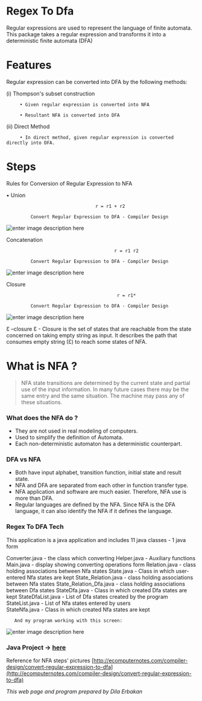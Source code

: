 ﻿

# Regex To Dfa 

Regular expressions are used to represent the language of finite automata.
This package takes a regular expression and transforms it into a deterministic finite automata (DFA)

# Features
Regular expression can be converted into DFA by the following methods:

   (i) Thompson's subset construction
   
         • Given regular expression is converted into NFA

         • Resultant NFA is converted into DFA

(ii) Direct Method

         • In direct method, given regular expression is converted directly into DFA.

# Steps
Rules for Conversion of Regular Expression to NFA
 
• Union
                                     
                                     r = r1 + r2

             Convert Regular Expression to DFA - Compiler Design

![enter image description here](https://scontent.fsaw1-3.fna.fbcdn.net/v/t1.0-9/31955074_10214578550530688_6519123849764667392_n.jpg?_nc_cat=0&oh=a9d0633c3b1ac88894e3be8b699a96dd&oe=5B9D814E)

Concatenation

                                            r = r1 r2

             Convert Regular Expression to DFA - Compiler Design

![enter image description here](https://scontent.fsaw1-3.fna.fbcdn.net/v/t1.0-9/31899278_10214578550570689_5665379519205212160_n.jpg?_nc_cat=0&oh=5b036aed7ec5ceaa7d11bf5cbcbd2454&oe=5B51EDC3)

Closure
                                            
                                             r = r1*

             Convert Regular Expression to DFA - Compiler Design

![enter image description here](https://scontent.fsaw1-3.fna.fbcdn.net/v/t1.0-9/31928670_10214578550490687_3026631696503013376_n.jpg?_nc_cat=0&oh=7935d228180437ff883ed136c2d9acd9&oe=5B8C2B21)

Ɛ –closure
Ɛ - Closure is the set of states that are reachable from the state concerned on taking empty string as input. 
It describes the path that consumes empty string (Ɛ) to reach some states of NFA.

# What is NFA ?

> NFA state transitions are determined 
> by the current state and partial use of 
> the input information. In many future
> cases there may be the same entry
> and the same situation. The machine 
> may pass any of these situations.

### What does the NFA do ?
* They are not used in real modeling of computers.
* Used to simplify the definition of Automata.
* Each non-deterministic automaton has a deterministic counterpart.

### DFA vs NFA

* Both have input alphabet, transition function, initial state and result state.
* NFA and DFA are separated from each other in function transfer type.
* NFA application and software are much easier. Therefore, NFA use is more than DFA.
* Regular languages are defined by the NFA. Since NFA is the DFA language, it can also identify the NFA if it defines the language.

### Regex To DFA Tech

This application is a java application and includes 11 java classes - 1 java form

Converter.java - the class which converting 
Helper.java - Auxiliary functions
Main.java - display showing converting operations form
Relation.java - class holding associations between Nfa states
State.java - Class in which user-entered Nfa states are kept
State_Relation.java - class holding associations between Nfa states
State_Relation_Dfa.java - class holding associations between Dfa states
StateDfa.java - Class in which created Dfa states are kept
StateDfaList.java - List of Dfa states created by the program
StateList.java - List of Nfa states entered by users  
StateNfa.java - Class in which created Nfa states are kept


       And my program working with this screen:

![enter image description here](https://scontent.fsaw1-3.fna.fbcdn.net/v/t1.0-9/31919371_10214578694254281_8193370314416062464_n.jpg?_nc_cat=0&oh=1722f0dad4d62655e03d73ff4dee4a73&oe=5B560824)


### Java Project → [here](https://github.com/dilaerbakan/Automata/blob/master/docs/regexp/Dila_RegExp_to_DFA.jar)


   [nfa information]:  <https://tr.scribd.com/doc/74752180/Otomata-Regex-NFA-DFA-Sunumu>
   [Converting a regex to dfa]: <https://stackoverflow.com/questions/30056643/converting-a-regular-expression-to-a-dfa>
   [Converting a regex to dfa]: <https://cs.stackexchange.com/questions/13599/convert-regular-expression-to-dfa>
   [Converting a regex to dfa]: <http://ecomputernotes.com/compiler-design/convert-regular-expression-to-dfa>
   
  Reference for NFA steps' pictures
  [http://ecomputernotes.com/compiler-design/convert-regular-expression-to-dfa](http://ecomputernotes.com/compiler-design/convert-regular-expression-to-dfa)
  
*This web page and program prepared by Dila Erbakan*